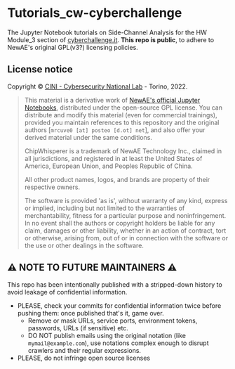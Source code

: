 # Tutorials_cw-cyberchallenge

The Jupyter Notebook tutorials on Side-Channel Analysis for the HW Module_3 section of [cyberchallenge.it](https://cyberchallenge.it/).
**This repo is public**, to adhere to NewAE's original GPL(v3?) licensing policies.

## License notice
Copyright ©️ [CINI - Cybersecurity National Lab](https://cybersecnatlab.it/) - Torino, 2022.

> This material is a derivative work of [NewAE's official Jupyter Notebooks](https://github.com/newaetech/chipwhisperer-jupyter), distributed under the open-source GPL license. You can distribute and modify this material (even for commercial trainings), provided you maintain references to this repository and the original authors [`mrcuve0 [at] posteo [d.ot] net`], and also offer your derived material under the same conditions.
>
> ChipWhisperer is a trademark of NewAE Technology Inc., claimed in all jurisdictions, and registered in at least the United States of America, European Union, and Peoples Republic of China.
>
> All other product names, logos, and brands are property of their respective owners.
>
> The software is provided 'as is', without warranty of any kind, express or implied, including but not limited to the warranties of merchantability, fitness for a particular purpose and noninfringement. In no event shall the authors or copyright holders be liable for any claim, damages or other liability, whether in an action of contract, tort or otherwise, arising from, out of or in connection with the software or the use or other dealings in the software.

## ⚠️ NOTE TO FUTURE MAINTAINERS ⚠️
This repo has been intentionally published with a stripped-down history to avoid leakage of confidential information.

* PLEASE, check your commits for confidential information twice before pushing them: once published that's it, game over.
  * Remove or mask URLs, service ports, environment tokens, passwords, URLs (if sensitive) etc.
  * DO NOT publish emails using the original notation (like `mymail@example.com`), use notations complex enough to disrupt crawlers and their regular expressions.
* PLEASE, do not infringe open source licenses

